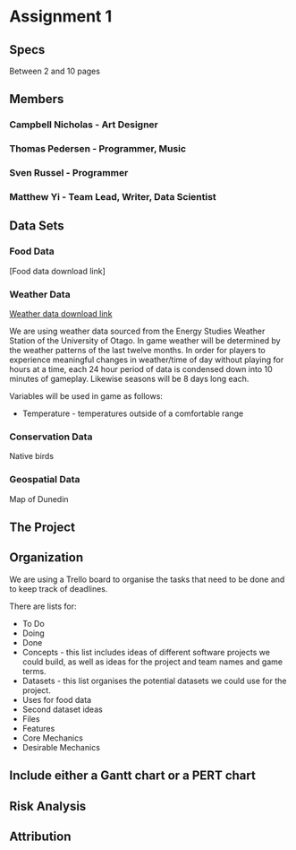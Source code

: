 # Assignment 1

## Specs
Between 2 and 10 pages

## Members
### Campbell Nicholas - Art Designer
### Thomas Pedersen - Programmer, Music
### Sven Russel - Programmer
### Matthew Yi - Team Lead, Writer, Data Scientist


## Data Sets
### Food Data
[Food data download link]
### Weather Data
[Weather data download link](https://www.physics.otago.ac.nz/eman/weather_station/archive.php)

We are using weather data sourced from the Energy Studies Weather Station of the University of Otago. In game weather will be determined by the weather patterns of the last twelve months. In order for players to experience meaningful changes in weather/time of day without playing for hours at a time, each 24 hour period of data is condensed down into 10 minutes of gameplay. Likewise seasons will be 8 days long each.

Variables will be used in game as follows:
 - Temperature - temperatures outside of a comfortable range


### Conservation Data
Native birds
### Geospatial Data
Map of Dunedin
## The Project

## Organization
We are using a Trello board to organise the tasks that need to be done and to keep track of deadlines.

There are lists for:
 - To Do
 - Doing
 - Done
 - Concepts - this list includes ideas of different software projects we could build, as well as ideas for the project and team names and game terms.
 - Datasets - this list organises the potential datasets we could use for the project.
 - Uses for food data
 - Second dataset ideas
 - Files
 - Features
 - Core Mechanics
 - Desirable Mechanics
 
## Include either a Gantt chart or a PERT chart

## Risk Analysis

## Attribution